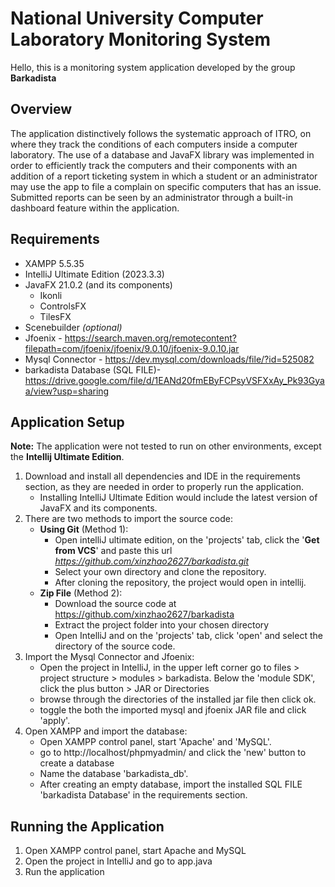 # National University Computer Laboratory Monitoring System
Hello, this is a monitoring system application developed by the group **Barkadista**

## Overview
The application distinctively follows the systematic approach of ITRO, on where they track the conditions of each computers inside a computer laboratory.
The use of a database and JavaFX library was implemented in order to efficiently track the computers and their components with an addition of a report ticketing system in which
a student or an administrator may use the app to file a complain on specific computers that has an issue. Submitted reports can be seen by an administrator through a built-in dashboard feature
within the application.

## Requirements
* XAMPP 5.5.35
* IntelliJ Ultimate Edition (2023.3.3)
* JavaFX 21.0.2 (and its components)
  - Ikonli 
  - ControlsFX
  - TilesFX
* Scenebuilder _(optional)_
* Jfoenix - https://search.maven.org/remotecontent?filepath=com/jfoenix/jfoenix/9.0.10/jfoenix-9.0.10.jar
* Mysql Connector - https://dev.mysql.com/downloads/file/?id=525082
* barkadista Database (SQL FILE)- https://drive.google.com/file/d/1EANd20fmEByFCPsyVSFXxAy_Pk93Gyaa/view?usp=sharing

## Application Setup
**Note:** The application were not tested to run on other environments, except the **Intellij Ultimate Edition**.
1. Download and install all dependencies and IDE in the requirements section, as they are needed in order to properly run the application.
   - Installing IntelliJ Ultimate Edition would include the latest version of JavaFX and its components.
3. There are two methods to import the source code:
   - **Using Git** (Method 1):
       * Open intelliJ ultimate edition, on the 'projects' tab, click the '**Get from VCS**' and paste this url _https://github.com/xinzhao2627/barkadista.git_
       * Select your own directory and clone the repository.
       * After cloning the repository, the project would open in intellij.
   - **Zip File** (Method 2):
       * Download the source code at https://github.com/xinzhao2627/barkadista
       * Extract the project folder into your chosen directory
       * Open IntelliJ and on the 'projects' tab, click 'open' and select the directory of the source code.
4. Import the Mysql Connector and Jfoenix:
   - Open the project in IntelliJ, in the upper left corner go to files > project structure > modules > barkadista. Below the 'module SDK', click the plus button > JAR or Directories
   - browse through the directories of the installed jar file then click ok.
   - toggle the both the imported mysql and jfoenix JAR file and click 'apply'.
5. Open XAMPP and import the database:
   - Open XAMPP control panel, start 'Apache' and 'MySQL'.
   - go to http://localhost/phpmyadmin/ and click the 'new' button to create a database
   - Name the database 'barkadista_db'.
   - After creating an empty database, import the installed SQL FILE 'barkadista Database' in the requirements section.

## Running the Application
1. Open XAMPP control panel, start Apache and MySQL
2. Open the project in IntelliJ and go to app.java
3. Run the application
